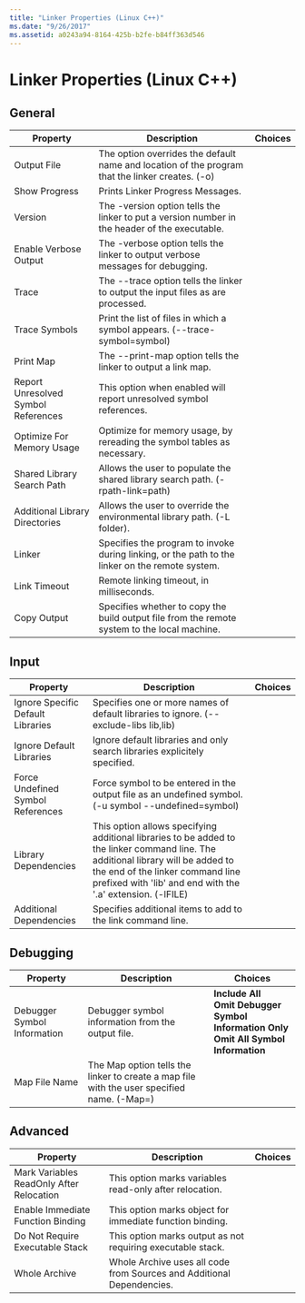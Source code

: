```yaml
---
title: "Linker Properties (Linux C++)"
ms.date: "9/26/2017"
ms.assetid: a0243a94-8164-425b-b2fe-b84ff363d546
---
```

# Linker Properties (Linux C++)

## General

Property | Description | Choices
--- | ---| ---
Output File | The option overrides the default name and location of the program that the linker creates. (-o)
Show Progress | Prints Linker Progress Messages.
Version | The -version option tells the linker to put a version number in the header of the executable.
Enable Verbose Output | The -verbose option tells the linker to output verbose messages for debugging.
Trace | The --trace option tells the linker to output the input files as are processed.
Trace Symbols | Print the list of files in which a symbol appears. (--trace-symbol=symbol)
Print Map | The --print-map option tells the linker to output a link map.
Report Unresolved Symbol References | This option when enabled will report unresolved symbol references.
Optimize For Memory Usage | Optimize for memory usage, by rereading the symbol tables as necessary.
Shared Library Search Path | Allows the user to populate the shared library search path. (-rpath-link=path)
Additional Library Directories | Allows the user to override the environmental library path. (-L folder).
Linker | Specifies the program to invoke during linking, or the path to the linker on the remote system.
Link Timeout | Remote linking timeout, in milliseconds.
Copy Output | Specifies whether to copy the build output file from the remote system to the local machine.

## Input

Property | Description | Choices
--- | ---| ---
Ignore Specific Default Libraries | Specifies one or more names of default libraries to ignore. (--exclude-libs lib,lib)
Ignore Default Libraries | Ignore default libraries and only search libraries explicitely specified.
Force Undefined Symbol References | Force symbol to be entered in the output file as an undefined symbol. (-u symbol --undefined=symbol)
Library Dependencies | This option allows specifying additional libraries to be  added to the linker command line. The additional library will be added to the end of the linker command line  prefixed with 'lib' and end with the '.a' extension.  (-lFILE)
Additional Dependencies | Specifies additional items to add to the link command line.

## Debugging

Property | Description | Choices
--- | ---| ---
Debugger Symbol Information | Debugger symbol information from the output file. | **Include All**<br>**Omit Debugger Symbol Information Only**<br>**Omit All Symbol Information**<br>
Map File Name | The Map option tells the linker to create a map file with the user specified name. (-Map=)

## Advanced

Property | Description | Choices
--- | ---| ---
Mark Variables ReadOnly After Relocation | This option marks variables read-only after relocation.
Enable Immediate Function Binding | This option marks object for immediate function binding.
Do Not Require Executable Stack | This option marks output as not requiring executable stack.
Whole Archive | Whole Archive uses all code from Sources and Additional Dependencies.
